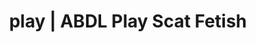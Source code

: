 ---
categories:
- Real Couples
- Self-Pleasure
- Digital Dominance
- ASMR Erotica
- Ethical Porn
image: /assets/images/1747714247424.webp
layout: post
schema:
  description: Premium adult content featuring Scat Fetish, ABDL Play. High-quality
    images with erotic themes.
  keywords:
  - ABDL Play
  - Sapphic Desires
  - Inclusive Desire
  - Sensual Cosplay
  - E-Girl Erotica
  - Scat Fetish
  name: 1747714247424 | Scat Fetish ABDL Play
  type: VisualArtwork
seo:
  description: Featured content with exclusive ABDL Play, Scat Fetish. HD images available.
  keywords: ABDL Play, Scat Fetish
  og_image: /assets/images/1747714247424.webp
  schema_type: VisualArtwork
tags:
- '#play'
- Scat Fetish
- ABDL Play
title: play | ABDL Play Scat Fetish
---